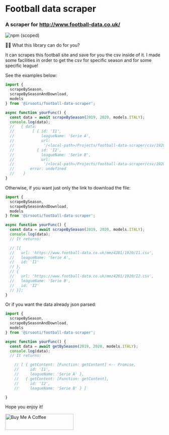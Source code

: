# Football data scraper
### A scraper for http://www.football-data.co.uk/ 

![npm (scoped)](https://img.shields.io/npm/v/@irsooti/football-data-scraper?style=for-the-badge)


🤷‍♂️ What this library can do for you?

It can scrapes this football site and save for you the csv inside of it.
I made some facilities in order to get the csv for specific season and for some specific league!

See the examples below:

```js
import {
  scrapeBySeason,
  scrapeBySeasonAndDownload,
  models
} from '@irsooti/football-data-scraper';

async function yourFunc() {
  const data = await scrapeBySeason(2019, 2020, models.ITALY);
  console.log(data);
  //   { data:
  //        [ { id: 'I1',
  //            leagueName: 'Serie A',
  //            url:
  //             '/<local-path>/Projects/football-data-scraper/csv/1920/I1.csv' },
  //          { id: 'I2',
  //            leagueName: 'Serie B',
  //            url:
  //             '/<local-path>/Projects/football-data-scraper/csv/1920/I2.csv' } ],
  //       error: undefined 
  //    }
}
```

Otherwise, if you want just only the link to download the file:

```js
import {
  scrapeBySeason,
  scrapeBySeasonAndDownload,
  models
} from '@irsooti/football-data-scraper';

async function yourFunc() {
  const data = await scrapeBySeason(2019, 2020, models.ITALY);
  console.log(data);
  // It returns:

  // [{
  //   url: 'https://www.football-data.co.uk/mmz4281/1920/I1.csv',
  //   leagueName: 'Serie A',
  //   id: 'I1'
  // },
  // {
  //   url: 'https://www.football-data.co.uk/mmz4281/1920/I2.csv',
  //   leagueName: 'Serie B',
  //   id: 'I2'
  // }];
}
```
Or if you want the data already json parsed:

```js
import {
  scrapeBySeason,
  scrapeBySeasonAndDownload,
  models
} from '@irsooti/football-data-scraper';

async function yourFunc() {
  const data = await getBySeason(2019, 2020, models.ITALY);
  console.log(data);
  // It returns:

    // [ { getContent: [Function: getContent] <-- Promise,
    //     id: 'I1',
    //     leagueName: 'Serie A' },
    //   { getContent: [Function: getContent],
    //     id: 'I2',
    //     leagueName: 'Serie B' } ]

}
```

Hope you enjoy it!

<a href="https://www.buymeacoffee.com/r9RgtIF" target="_blank"><img src="https://cdn.buymeacoffee.com/buttons/default-red.png" alt="Buy Me A Coffee" style="height: 51px !important;width: 217px !important;" ></a>
